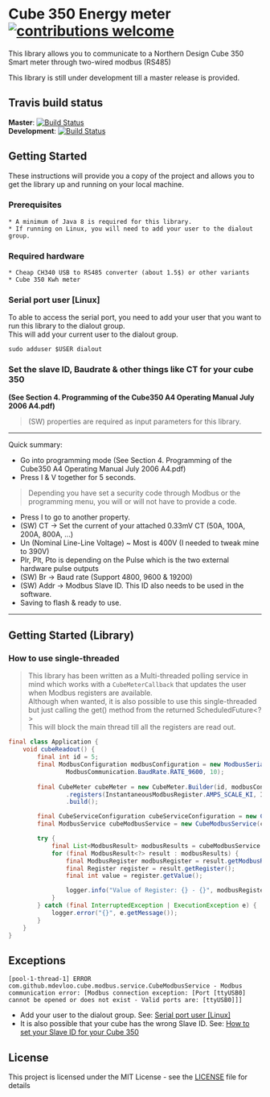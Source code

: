# Cube 350 Energy meter [![contributions welcome](https://img.shields.io/badge/contributions-welcome-brightgreen.svg?style=flat)](https://github.com/M-Devloo/Cube-350-Smart-meter/issues)

This library allows you to communicate to a Northern Design Cube 350 Smart meter through two-wired modbus (RS485)

This library is still under development till a master release is provided.


## Travis build status 
**Master**: [![Build Status](https://travis-ci.com/M-Devloo/Cube-350-Smart-meter.svg?branch=master)](https://travis-ci.com/M-Devloo/Cube-350-Smart-meter)  
**Development**: [![Build Status](https://travis-ci.com/M-Devloo/Cube-350-Smart-meter.svg?branch=development)](https://travis-ci.com/M-Devloo/Cube-350-Smart-meter)


## Getting Started
These instructions will provide you a copy of the project and allows you to get the library up and running on your local machine.

### Prerequisites
```
* A minimum of Java 8 is required for this library.
* If running on Linux, you will need to add your user to the dialout group.
```

### Required hardware
```
* Cheap CH340 USB to RS485 converter (about 1.5$) or other variants
* Cube 350 Kwh meter
```

### Serial port user [Linux]
To able to access the serial port, you need to add your user that you want to run this library to the dialout group.  
This will add your current user to the dialout group.   
```
sudo adduser $USER dialout
```

### Set the slave ID, Baudrate & other things like CT for your cube 350

__(See Section 4. Programming of the Cube350 A4 Operating Manual July 2006 A4.pdf)__

> (SW) properties are required as input parameters for this library.

***
Quick summary:
* Go into programming mode (See Section 4. Programming of the Cube350 A4 Operating Manual July 2006 A4.pdf)
* Press I & V together for 5 seconds.
> Depending you have set a security code through Modbus or the programming menu, you will or will not have to provide a code.
* Press I to go to another property.
* (SW) CT -> Set the current of your attached 0.33mV CT (50A, 100A, 200A, 800A, ...)
* Un (Nominal Line-Line Voltage) ~ Most is 400V (I needed to tweak mine to 390V)
* Plr, Plt, Pto is depending on the Pulse which is the two external hardware pulse outputs
* (SW) Br -> Baud rate (Support 4800, 9600 & 19200)
* (SW) Addr -> Modbus Slave ID. This ID also needs to be used in the software.
* Saving to flash & ready to use.
***

## Getting Started (Library)

### How to use single-threaded

> This library has been written as a Multi-threaded polling service in mind which works with a `CubeMeterCallback` that updates the user when Modbus registers are available.  
Although when wanted, it is also possible to use this single-threaded but just calling the get() method from the returned ScheduledFuture<?>  
This will block the main thread till all the registers are read out.

```java
final class Application {
    void cubeReadout() {
        final int id = 5;
        final ModbusConfiguration modbusConfiguration = new ModbusSerialConfiguration("/dev/ttyUSB0",
                ModbusCommunication.BaudRate.RATE_9600, 10);
        
        final CubeMeter cubeMeter = new CubeMeter.Builder(id, modbusConfiguration)
                .registers(InstantaneousModbusRegister.AMPS_SCALE_KI, InstantaneousModbusRegister.PH1_PH2_VOLTS, InstantaneousModbusRegister.PH2_PH3_VOLTS, InstantaneousModbusRegister.PH3_PH1_VOLTS)
                .build();

        final CubeServiceConfiguration cubeServiceConfiguration = new CubeServiceConfiguration(10, TimeUnit.SECONDS);
        final ModbusService cubeModbusService = new CubeModbusService(cubeMeter, cubeServiceConfiguration, null); // callback if using the service else null

        try {
            final List<ModbusResult> modbusResults = cubeModbusService.startSchedulingService().get(); // Single-threaded OR use the call-back to get notified as a service.
            for (final ModbusResult<?> result : modbusResults) {
                final ModbusRegister modbusRegister = result.getModbusRegister();
                final Register register = result.getRegister();
                final int value = register.getValue();

                logger.info("Value of Register: {} - {}", modbusRegister, value);
            }
        } catch (final InterruptedException | ExecutionException e) {
            logger.error("{}", e.getMessage());
        }
    }
}
```

## Exceptions
````
[pool-1-thread-1] ERROR com.github.mdevloo.cube.modbus.service.CubeModbusService - Modbus communication error: [Modbus connection exception: [Port [ttyUSB0] cannot be opened or does not exist - Valid ports are: [ttyUSB0]]]
````
* Add your user to the dialout group. See: [Serial port user [Linux]](#serial-port-user-linux)  
* It is also possible that your cube has the wrong Slave ID. See: [How to set your Slave ID for your Cube 350](#set-the-slave-id-baudrate--other-things-like-ct-for-your-cube-350)

## License

This project is licensed under the MIT License - see the [LICENSE](LICENSE) file for details